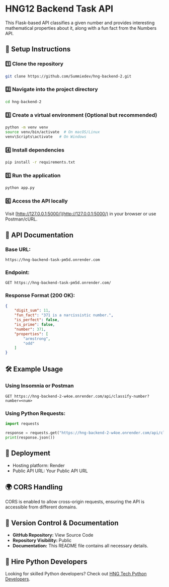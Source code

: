 # HNG12 Backend Task API

This Flask-based API classifies a given number and provides interesting mathematical properties about it, along with a fun fact from the Numbers API.
## 🚀 Setup Instructions

### 1️⃣ Clone the repository
```bash
git clone https://github.com/Summiedev/hng-backend-2.git
```

### 2️⃣ Navigate into the project directory
```bash
cd hng-backend-2
```

### 3️⃣ Create a virtual environment (Optional but recommended)
```bash
python -m venv venv
source venv/bin/activate  # On macOS/Linux
venv\Scripts\activate   # On Windows
```

### 4️⃣ Install dependencies
```bash
pip install -r requirements.txt
```

### 5️⃣ Run the application
```bash
python app.py
```

### 6️⃣ Access the API locally
Visit [http://127.0.0.1:5000/](http://127.0.0.1:5000/) in your browser or use Postman/cURL.

## 📌 API Documentation

### Base URL:
```
https://hng-backend-task-pm5d.onrender.com
```

### Endpoint:
```
GET https://hng-backend-task-pm5d.onrender.com/
```

### Response Format (200 OK):
```json
{
	"digit_sum": 11,
	"fun_fact": "371 is a narcissistic number.",
	"is_perfect": false,
	"is_prime": false,
	"number": 371,
	"properties": [
		"armstrong",
		"odd"
	]
}
```

## 🛠 Example Usage

### Using Insomnia or Postman
```
GET https://hng-backend-2-w4oe.onrender.com/api/classify-number?number=<num>
```

### Using Python Requests:
```python
import requests

response = requests.get("https://hng-backend-2-w4oe.onrender.com/api/classify-number?number=<num>")
print(response.json())
```

## 📌 Deployment

- Hosting platform: Render
- Public API URL: Your Public API URL

## 🌍 CORS Handling

CORS is enabled to allow cross-origin requests, ensuring the API is accessible from different domains.

## 📌 Version Control & Documentation

- **GitHub Repository:** View Source Code
- **Repository Visibility:** Public
- **Documentation:** This README file contains all necessary details.

## 🔗 Hire Python Developers
Looking for skilled Python developers? Check out [HNG Tech Python Developers](https://hng.tech/hire/python-developers).
